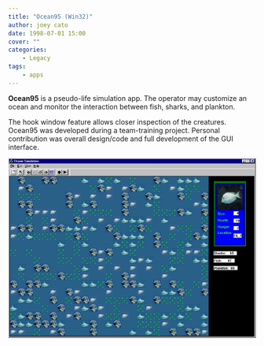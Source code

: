 ```yaml
---
title: "Ocean95 (Win32)"
author: joey cato
date: 1998-07-01 15:00
cover: ""
categories:
    - Legacy
tags:
    - apps
---
```


**Ocean95** is a pseudo-life simulation app. The operator may customize an ocean and monitor the interaction between fish, sharks, and plankton.

The hook window feature allows closer inspection of the creatures. Ocean95 was developed during a team-training project. Personal contribution was overall design/code and full development of the GUI interface.

<img src="ocean.jpg" style="width:994px" />
